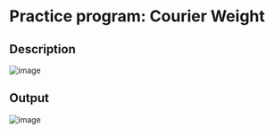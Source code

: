 # Practice program: Courier Weight

## Description

![image](https://github.com/Tan12d/PWC_RDBMS_using_Oracle/assets/100254217/76703849-048e-4a2d-935f-f9b12c68aeb3)

## Output

![image](https://github.com/Tan12d/PWC_RDBMS_using_Oracle/assets/100254217/e756593d-ec22-45fe-b52f-fe5cff8816f0)
